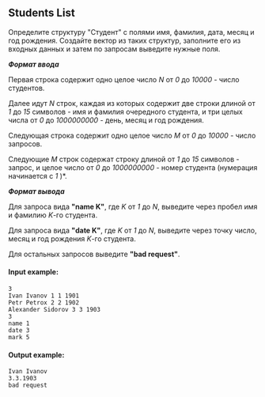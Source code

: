 ## Students List

Определите структуру "Студент" с полями имя, фамилия, дата, месяц и год рождения. Создайте вектор из таких структур, заполните его из входных данных и затем по запросам выведите нужные поля.

***Формат ввода***

Первая строка содержит одно целое число *N* от *0* до *10000* - число студентов.

Далее идут *N* строк, каждая из которых содержит две строки длиной от *1* до *15* символов - имя и фамилия очередного студента, и три целых числа от *0* до *1000000000* - день, месяц и год рождения.

Следующая строка содержит одно целое число *M* от *0* до *10000* - число запросов.

Следующие *M* строк содержат строку длиной от *1* до *15* символов - запрос, и целое число от *0* до *1000000000* - номер студента (нумерация начинается с *1* )*.

***Формат вывода***

Для запроса вида **"name K"**, где *K* от *1* до *N*, выведите через пробел имя и фамилию *K*-го студента.

Для запроса вида **"date K"**, где *K* от *1* до *N*, выведите через точку число, месяц и год рождения *K*-го студента.

Для остальных запросов выведите **"bad request"**.

#### Input example:
```commandline
3
Ivan Ivanov 1 1 1901
Petr Petrox 2 2 1902
Alexander Sidorov 3 3 1903
3
name 1
date 3
mark 5
```
#### Output example:
```commandline
Ivan Ivanov
3.3.1903
bad request
```
